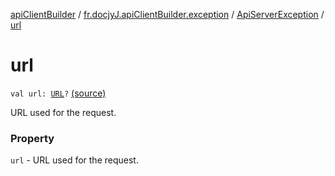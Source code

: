 [apiClientBuilder](../../index.md) / [fr.docjyJ.apiClientBuilder.exception](../index.md) / [ApiServerException](index.md) / [url](./url.md)

# url

`val url: `[`URL`](https://docs.oracle.com/javase/6/docs/api/java/net/URL.html)`?` [(source)](https://github.com/docjyj/apiClientBuilder/tree/master/src/main/kotlin/fr/docjyJ/apiClientBuilder/exception/ApiServerException.kt#L19)

URL used for the request.

### Property

`url` - URL used for the request.